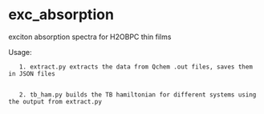 # exc_absorption
exciton absorption spectra for H2OBPC thin films

Usage: 

       1. extract.py extracts the data from Qchem .out files, saves them in JSON files 


       2. tb_ham.py builds the TB hamiltonian for different systems using the output from extract.py
